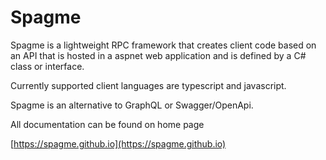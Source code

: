# Spagme

Spagme is a lightweight RPC framework that creates client code based on an API that is hosted in a aspnet web application and is defined by a C# class or interface.

Currently supported client languages are typescript and javascript.

Spagme is an alternative to GraphQL or Swagger/OpenApi.

All documentation can be found on home page

[https://spagme.github.io](https://spagme.github.io)
